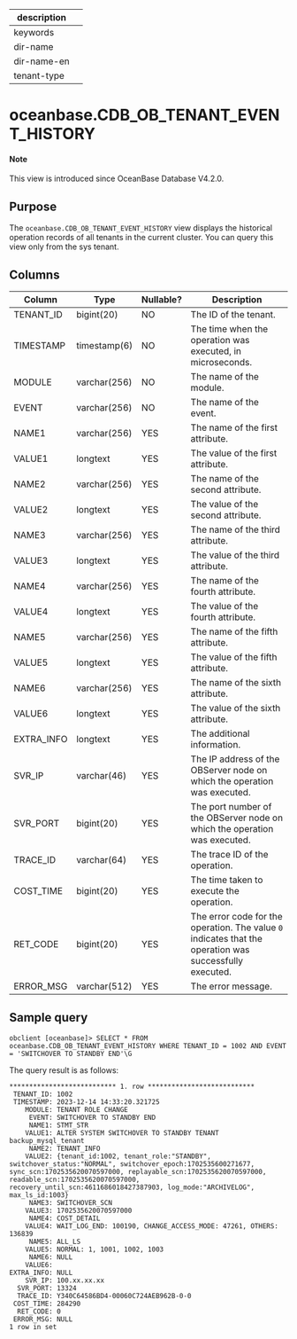 | description ||
|---|---|
| keywords ||
| dir-name ||
| dir-name-en ||
| tenant-type ||

# oceanbase.CDB_OB_TENANT_EVENT_HISTORY

<main id="notice" type='explain'>
<h4>Note</h4>
<p>This view is introduced since OceanBase Database V4.2.0. </p>
 </main>

## Purpose

The `oceanbase.CDB_OB_TENANT_EVENT_HISTORY` view displays the historical operation records of all tenants in the current cluster. You can query this view only from the sys tenant.

## Columns

| Column | Type | Nullable? | Description |
|------------|--------------|-------------|-------------------------------------------|
| TENANT_ID | bigint(20) | NO | The ID of the tenant. |
| TIMESTAMP | timestamp(6) | NO | The time when the operation was executed, in microseconds. |
| MODULE | varchar(256) | NO | The name of the module. |
| EVENT | varchar(256) | NO | The name of the event. |
| NAME1 | varchar(256) | YES | The name of the first attribute. |
| VALUE1 | longtext | YES | The value of the first attribute. |
| NAME2 | varchar(256) | YES | The name of the second attribute. |
| VALUE2 | longtext | YES | The value of the second attribute. |
| NAME3 | varchar(256) | YES | The name of the third attribute. |
| VALUE3 | longtext | YES | The value of the third attribute. |
| NAME4 | varchar(256) | YES | The name of the fourth attribute. |
| VALUE4 | longtext | YES | The value of the fourth attribute. |
| NAME5 | varchar(256) | YES | The name of the fifth attribute. |
| VALUE5 | longtext | YES | The value of the fifth attribute. |
| NAME6 | varchar(256) | YES | The name of the sixth attribute. |
| VALUE6 | longtext | YES | The value of the sixth attribute. |
| EXTRA_INFO | longtext | YES | The additional information. |
| SVR_IP | varchar(46) | YES | The IP address of the OBServer node on which the operation was executed. |
| SVR_PORT | bigint(20) | YES | The port number of the OBServer node on which the operation was executed. |
| TRACE_ID | varchar(64) | YES | The trace ID of the operation. |
| COST_TIME | bigint(20) | YES | The time taken to execute the operation. |
| RET_CODE | bigint(20) | YES | The error code for the operation. The value `0` indicates that the operation was successfully executed. |
| ERROR_MSG | varchar(512) | YES | The error message. |

## Sample query

```shell
obclient [oceanbase]> SELECT * FROM oceanbase.CDB_OB_TENANT_EVENT_HISTORY WHERE TENANT_ID = 1002 AND EVENT = 'SWITCHOVER TO STANDBY END'\G
```

The query result is as follows:

```shell
*************************** 1. row ***************************
 TENANT_ID: 1002
 TIMESTAMP: 2023-12-14 14:33:20.321725
    MODULE: TENANT ROLE CHANGE
     EVENT: SWITCHOVER TO STANDBY END
     NAME1: STMT_STR
    VALUE1: ALTER SYSTEM SWITCHOVER TO STANDBY TENANT backup_mysql_tenant
     NAME2: TENANT_INFO
    VALUE2: {tenant_id:1002, tenant_role:"STANDBY", switchover_status:"NORMAL", switchover_epoch:1702535600271677, sync_scn:1702535620070597000, replayable_scn:1702535620070597000, readable_scn:1702535620070597000, recovery_until_scn:4611686018427387903, log_mode:"ARCHIVELOG", max_ls_id:1003}
     NAME3: SWITCHOVER_SCN
    VALUE3: 1702535620070597000
     NAME4: COST_DETAIL
    VALUE4: WAIT_LOG_END: 100190, CHANGE_ACCESS_MODE: 47261, OTHERS: 136839
     NAME5: ALL_LS
    VALUE5: NORMAL: 1, 1001, 1002, 1003
     NAME6: NULL
    VALUE6:
EXTRA_INFO: NULL
    SVR_IP: 100.xx.xx.xx
  SVR_PORT: 13324
  TRACE_ID: Y340C64586BD4-00060C724AEB962B-0-0
 COST_TIME: 284290
  RET_CODE: 0
 ERROR_MSG: NULL
1 row in set
```

